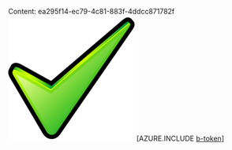Content: ea295f14-ec79-4c81-883f-4ddcc871782f![image](df61359e-d3d2-4606-bd03-e184576bbccd.png)
[AZURE.INCLUDE [b-token](3d596866-e455-46f4-b95d-72c23856095b.md)]
